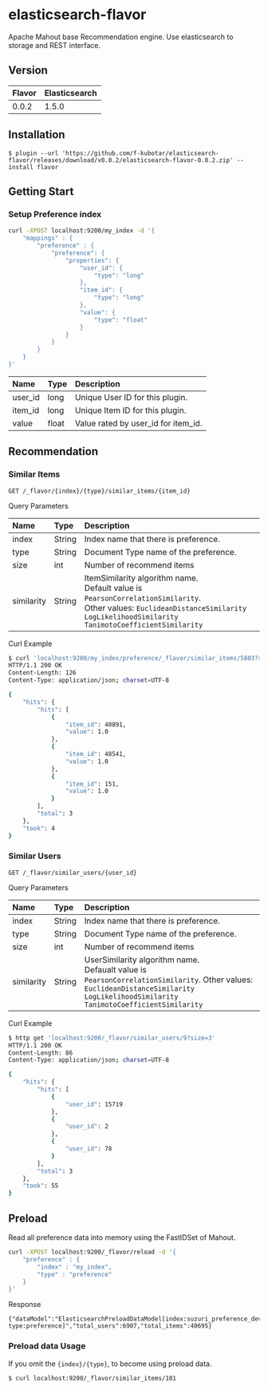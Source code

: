 # elasticsearch-flavor

Apache Mahout base Recommendation engine.
Use elasticsearch to storage and REST interface.

## Version

| Flavor | Elasticsearch |
|:-------|:-------------|
| 0.0.2  | 1.5.0        |

## Installation

```bashe
$ plugin --url 'https://github.com/f-kubotar/elasticsearch-flavor/releases/download/v0.0.2/elasticsearch-flavor-0.0.2.zip' --install flavor
```

## Getting Start

### Setup Preference index

```bash
curl -XPOST localhost:9200/my_index -d '{
    "mappings" : {
        "preference" : {
            "preference": {
                "properties": {
                    "user_id": {
                        "type": "long"
                    },
                    "item_id": {
                        "type": "long"
                    },
                    "value": {
                        "type": "float"
                    }
                }
            }
        }
    }
}'
```

|Name     | Type  | Description                    |
|:------- |:------|:--------------------------------|
| user_id | long  | Unique User ID for this plugin. |
| item_id | long  | Unique Item ID for this plugin. |
| value   | float | Value rated by user_id for item_id. |


## Recommendation

### Similar Items

```
GET /_flavor/{index}/{type}/similar_items/{item_id}
```

Query Parameters

| Name       | Type        | Description                   |
|:-----------|:------------|:------------------------------|
| index      | String      | Index name that there is preference.  |
| type       | String      | Document Type name of the preference.  |
| size       | int         | Number of recommend items     |
| similarity | String      | ItemSimilarity algorithm name.<br>Default value is `PearsonCorrelationSimilarity`. <br>Other values: `EuclideanDistanceSimilarity`<br>`LogLikelihoodSimilarity`<br>`TanimotoCoefficientSimilarity` |


Curl Example
```bash
$ curl 'localhost:9200/my_index/preference/_flavor/similar_items/5803?size=3'
HTTP/1.1 200 OK
Content-Length: 126
Content-Type: application/json; charset=UTF-8

{
    "hits": {
        "hits": [
            {
                "item_id": 40891,
                "value": 1.0
            },
            {
                "item_id": 48541,
                "value": 1.0
            },
            {
                "item_id": 151,
                "value": 1.0
            }
        ],
        "total": 3
    },
    "took": 4
}
```

### Similar Users

```
GET /_flavor/similar_users/{user_id}
```

Query Parameters

| Name       | Type        | Description                   |
|:-----------|:------------|:------------------------------|
| index      | String      | Index name that there is preference.  |
| type       | String      | Document Type name of the preference.  |
| size       | int         | Number of recommend items     |
| similarity | String      | UserSimilarity algorithm name.<br>Defaualt value is `PearsonCorrelationSimilarity`. Other values: `EuclideanDistanceSimilarity`<br>`LogLikelihoodSimilarity`<br>`TanimotoCoefficientSimilarity` |


Curl Example

```bash
$ http get 'localhost:9200/_flavor/similar_users/9?size=3'
HTTP/1.1 200 OK
Content-Length: 86
Content-Type: application/json; charset=UTF-8

{
    "hits": {
        "hits": [
            {
                "user_id": 15719
            },
            {
                "user_id": 2
            },
            {
                "user_id": 78
            }
        ],
        "total": 3
    },
    "took": 55
}
```

## Preload

Read all preference data into memory using the FastIDSet of Mahout.

```bash
curl -XPOST localhost:9200/_flavor/reload -d '{
    "preference" : {
        "index" : "my_index",
        "type" : "preference"
    }
}'
```

Response
```
{"dataModel":"ElasticsearchPreloadDataModel[index:suzuri_preference_development type:preference]","total_users":6907,"total_items":40695}
```

### Preload data Usage

If you omit the `{index}/{type}`, to become using preload data.

```bash
$ curl localhost:9200/_flavor/similar_items/101
```
